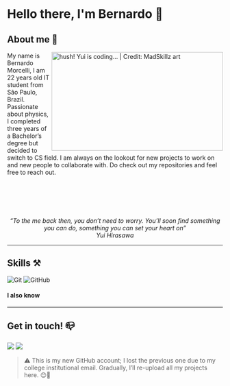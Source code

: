 # Hello there, I'm Bernardo 👺

## About me 📝

<div>
  <img src="https://github.com/user-attachments/assets/3124b6a1-9fbd-4db0-b409-f598394360b6" align="right" title="hush! Yui is coding... | Credit: MadSkillz art" width="400" height="230"></img>
  <p align="left">My name is Bernardo Morcelli, I am 22 years old IT student from São Paulo, Brazil. Passionate about physics, I completed three years of a Bachelor’s degree but decided to switch to CS field.
  I am always on the lookout for new projects to work on and new people to collaborate with. Do check out my repositories and feel free to reach out.
  </p>
</div>
<br>
<br>
<br>
<br>

<p align="center">
  <i>“To the me back then, you don’t need to worry. You’ll soon find something you can do, something you can set your heart on” </i>
  <br>
  <i>Yui Hirasawa</i>
</p>
<hr>

## Skills ⚒

![Git](https://img.shields.io/badge/git-%23F05033.svg?style=for-the-badge&logo=git&logoColor=white)
![GitHub](https://img.shields.io/badge/github-%23121011.svg?style=for-the-badge&logo=github&logoColor=white)

#### I also know


<hr>

## Get in touch! 📪

<a target="_blank" href="mailto:bernardolmc@gmail.com"><img src="https://img.shields.io/badge/bernardolmc%40gmail.com-D14836?style=for-the-badge&logo=gmail&logoColor=white"></a>
<a href="https://www.linkedin.com/in/bernardo-morcelli/" target="_blank"><img src="https://img.shields.io/badge/linkedin-%230077B5.svg?style=for-the-badge&logo=linkedin&logoColor=white"></a>

> ⚠ This is my new GitHub account; I lost the previous one due to my college institutional email. Gradually, I’ll re-upload all my projects here. 😊🚀
